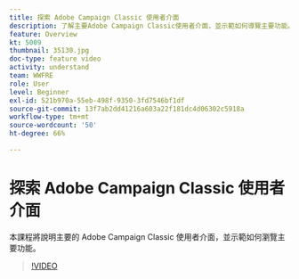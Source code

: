 ```yaml
---
title: 探索 Adobe Campaign Classic 使用者介面
description: 了解主要Adobe Campaign Classic使用者介面，並示範如何導覽主要功能。
feature: Overview
kt: 5009
thumbnail: 35130.jpg
doc-type: feature video
activity: understand
team: WWFRE
role: User
level: Beginner
exl-id: 521b970a-55eb-498f-9350-3fd7546bf1df
source-git-commit: 13f7ab2dd41216a603a22f181dc4d06302c5918a
workflow-type: tm+mt
source-wordcount: '50'
ht-degree: 66%

---
```


# 探索 Adobe Campaign Classic 使用者介面

本課程將說明主要的 Adobe Campaign Classic 使用者介面，並示範如何瀏覽主要功能。

>[!VIDEO](https://video.tv.adobe.com/v/35130?quality=12&learn=on)
